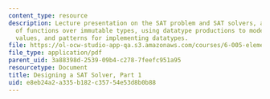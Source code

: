 ```yaml
---
content_type: resource
description: Lecture presentation on the SAT problem and SAT solvers, a new paradigm
  of functions over immutable types, using datatype productions to model structured
  values, and patterns for implementing datatypes.
file: https://ol-ocw-studio-app-qa.s3.amazonaws.com/courses/6-005-elements-of-software-construction-fall-2008/e8eb24a2a335b182c35754e53d8b0b88_MIT6_005f08_lec10.pdf
file_type: application/pdf
parent_uid: 3a88398d-2539-09b4-c278-7feefc951a95
resourcetype: Document
title: Designing a SAT Solver, Part 1
uid: e8eb24a2-a335-b182-c357-54e53d8b0b88
---
```

